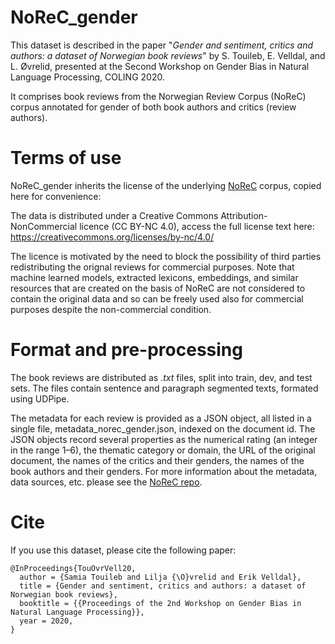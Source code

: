 # NoReC_gender

This dataset is described in the paper "*Gender and sentiment, critics and authors: a dataset of Norwegian book reviews*" by S. Touileb, E. Velldal, and L. Øvrelid, presented at the Second Workshop on Gender Bias in Natural Language Processing, COLING 2020.

It comprises book reviews from the Norwegian Review Corpus (NoReC) corpus annotated for gender of both book authors and critics (review authors).

# Terms of use

NoReC_gender inherits the license of the underlying [NoReC](https://github.com/ltgoslo/norec) corpus, copied here for convenience:

The data is distributed under a Creative Commons Attribution-NonCommercial licence (CC BY-NC 4.0), access the full license text here: https://creativecommons.org/licenses/by-nc/4.0/

The licence is motivated by the need to block the possibility of third parties redistributing the orignal reviews for commercial purposes. Note that machine learned models, extracted lexicons, embeddings, and similar resources that are created on the basis of NoReC are not considered to contain the original data and so can be freely used also for commercial purposes despite the non-commercial condition.

# Format and pre-processing

The book reviews are distributed as *.txt* files, split into train, dev, and test sets. The files contain sentence and paragraph segmented texts, formated using UDPipe.   

The metadata for each review is provided as a JSON object, all listed in a single file, metadata_norec_gender.json, indexed on the document id. The JSON objects record several properties as the numerical rating (an integer in the range 1–6), the thematic category or domain, the URL of the original document, the names of the critics and their genders, the names of the book authors and their genders. For more information about the metadata, data sources, etc. please see the [NoReC repo](https://github.com/ltgoslo/norec).

# Cite

If you use this dataset, please cite the following paper:

```
@InProceedings{TouOvrVell20,
  author = {Samia Touileb and Lilja {\O}vrelid and Erik Velldal},
  title = {Gender and sentiment, critics and authors: a dataset of Norwegian book reviews},
  booktitle = {{Proceedings of the 2nd Workshop on Gender Bias in Natural Language Processing}},
  year = 2020,
}
```
